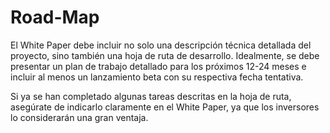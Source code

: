 # Road-Map

El White Paper debe incluir no solo una descripción técnica detallada del proyecto, sino también una hoja de ruta de desarrollo. Idealmente, se debe presentar un plan de trabajo detallado para los próximos 12-24 meses e incluir al menos un lanzamiento beta con su respectiva fecha tentativa.

Si ya se han completado algunas tareas descritas en la hoja de ruta, asegúrate de indicarlo claramente en el White Paper, ya que los inversores lo considerarán una gran ventaja.
